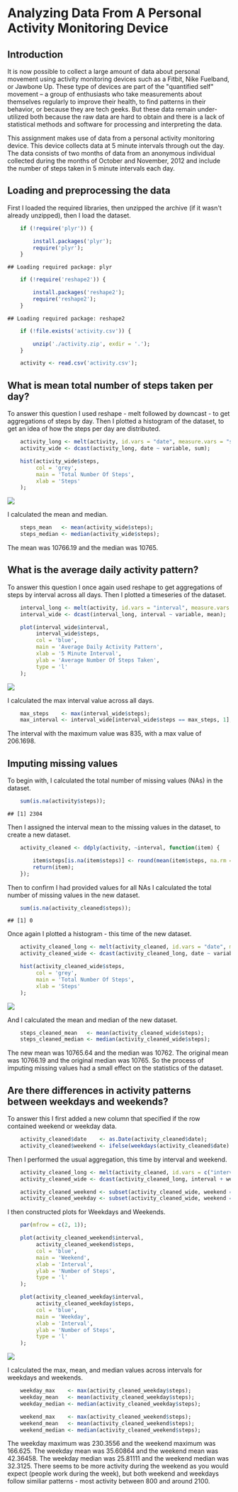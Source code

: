 # Analyzing Data From A Personal Activity Monitoring Device

## Introduction

It is now possible to collect a large amount of data about personal movement using activity monitoring devices such as a 
Fitbit, Nike Fuelband, or Jawbone Up. These type of devices are part of the "quantified self" movement – a group of 
enthusiasts who take measurements about themselves regularly to improve their health, to find patterns in their behavior, 
or because they are tech geeks. But these data remain under-utilized both because the raw data are hard to obtain and 
there is a lack of statistical methods and software for processing and interpreting the data. 

This assignment makes use of data from a personal activity monitoring device. This device collects data at 5 minute 
intervals through out the day. The data consists of two months of data from an anonymous individual collected during 
the months of October and November, 2012 and include the number of steps taken in 5 minute intervals each day.


## Loading and preprocessing the data

First I loaded the required libraries, then unzipped the archive (if it wasn't already unzipped), then I load the dataset.


```r
    if (!require('plyr')) {

        install.packages('plyr');
        require('plyr');
    }
```

```
## Loading required package: plyr
```

```r
    if (!require('reshape2')) {

        install.packages('reshape2');
        require('reshape2');
    }
```

```
## Loading required package: reshape2
```

```r
    if (!file.exists('activity.csv')) {

        unzip('./activity.zip', exdir = '.');
    }

    activity <- read.csv('activity.csv');
```

## What is mean total number of steps taken per day?

To answer this question I used reshape - melt followed by downcast - to get aggregations of steps by day.
Then I plotted a histogram of the dataset, to get an idea of how the steps per day are distributed.


```r
    activity_long <- melt(activity, id.vars = "date", measure.vars = "steps", na.rm = TRUE);
    activity_wide <- dcast(activity_long, date ~ variable, sum);

    hist(activity_wide$steps, 
         col = 'grey', 
         main = 'Total Number Of Steps', 
         xlab = 'Steps'
    );
```

![](PA1_template_files/figure-html/activity_date_hist-1.png) 

I calculated the mean and median.


```r
    steps_mean   <- mean(activity_wide$steps);
    steps_median <- median(activity_wide$steps);
```

The mean was 10766.19 and the median was 10765.

## What is the average daily activity pattern?

To answer this question I once again used reshape to get aggregations of steps by interval across all days.
Then I plotted a timeseries of the dataset.


```r
    interval_long <- melt(activity, id.vars = "interval", measure.vars = "steps", na.rm = TRUE);
    interval_wide <- dcast(interval_long, interval ~ variable, mean);

    plot(interval_wide$interval, 
         interval_wide$steps, 
         col = 'blue', 
         main = 'Average Daily Activity Pattern', 
         xlab = '5 Minute Interval', 
         ylab = 'Average Number Of Steps Taken', 
         type = 'l'
    );
```

![](PA1_template_files/figure-html/plot_interval-1.png) 

I calculated the max interval value across all days.


```r
    max_steps    <- max(interval_wide$steps);
    max_interval <- interval_wide[interval_wide$steps == max_steps, 1];
```

The interval with the maximum value was 835, with a max value of 206.1698.

## Imputing missing values

To begin with, I calculated the total number of missing values (NAs) in the dataset.


```r
    sum(is.na(activity$steps));
```

```
## [1] 2304
```

Then I assigned the interval mean to the missing values in the dataset, to create a new dataset.


```r
    activity_cleaned <- ddply(activity, ~interval, function(item) { 

        item$steps[is.na(item$steps)] <- round(mean(item$steps, na.rm = TRUE));
        return(item);
    });
```

Then to confirm I had provided values for all NAs I calculated the total number of missing values 
in the new dataset.


```r
    sum(is.na(activity_cleaned$steps));
```

```
## [1] 0
```

Once again I plotted a histogram - this time of the new dataset.


```r
    activity_cleaned_long <- melt(activity_cleaned, id.vars = "date", measure.vars = "steps", na.rm = TRUE);
    activity_cleaned_wide <- dcast(activity_cleaned_long, date ~ variable, sum);

    hist(activity_cleaned_wide$steps, 
         col = 'grey', 
         main = 'Total Number Of Steps', 
         xlab = 'Steps'
    );
```

![](PA1_template_files/figure-html/cleaned_hist-1.png) 

And I calculated the mean and median of the new dataset.


```r
    steps_cleaned_mean   <- mean(activity_cleaned_wide$steps);
    steps_cleaned_median <- median(activity_cleaned_wide$steps);
```

The new mean was 10765.64 and the median was 10762.
The original mean was 10766.19 and the original median was 10765. So
the process of imputing missing values had a small effect on the statistics of the dataset.

## Are there differences in activity patterns between weekdays and weekends?

To answer this I first added a new column that specified if the row contained weekend or weekday data.


```r
    activity_cleaned$date    <- as.Date(activity_cleaned$date);
    activity_cleaned$weekend <- ifelse(weekdays(activity_cleaned$date) %in% c('Saturday', 'Sunday'), 'Weekend', 'Weekday');
```

Then I performed the usual aggregation, this time by interval and weekend.


```r
    activity_cleaned_long <- melt(activity_cleaned, id.vars = c("interval", "weekend"), measure.vars = "steps", na.rm = TRUE);
    activity_cleaned_wide <- dcast(activity_cleaned_long, interval + weekend ~ variable, mean);

    activity_cleaned_weekend <- subset(activity_cleaned_wide, weekend == 'Weekend');
    activity_cleaned_weekday <- subset(activity_cleaned_wide, weekend == 'Weekday');
```

I then constructed plots for Weekdays and Weekends.


```r
    par(mfrow = c(2, 1));

    plot(activity_cleaned_weekend$interval, 
         activity_cleaned_weekend$steps, 
         col = 'blue', 
         main = 'Weekend', 
         xlab = 'Interval', 
         ylab = 'Number of Steps', 
         type = 'l'
    );

    plot(activity_cleaned_weekday$interval, 
         activity_cleaned_weekday$steps, 
         col = 'blue', 
         main = 'Weekday', 
         xlab = 'Interval', 
         ylab = 'Number of Steps', 
         type = 'l'
    );
```

![](PA1_template_files/figure-html/plot_cleaned_weekend-1.png) 

I calculated the max, mean, and median values across intervals for weekdays and weekends.


```r
    weekday_max    <- max(activity_cleaned_weekday$steps);
    weekday_mean   <- mean(activity_cleaned_weekday$steps);
    weekday_median <- median(activity_cleaned_weekday$steps);

    weekend_max    <- max(activity_cleaned_weekend$steps);
    weekend_mean   <- mean(activity_cleaned_weekend$steps);
    weekend_median <- median(activity_cleaned_weekend$steps);
```

The weekday maximum was 230.3556 and the weekend maximum 
was 166.625. The weekday mean was 
35.60864 and the weekend mean was 42.36458.
The weekday median was 25.81111 and the weekend median 
was 32.3125. There seems to be more activity during the weekend as you would
expect (people work during the week), but both weekend and weekdays follow similiar patterns - most activity 
between 800 and around 2100. 
